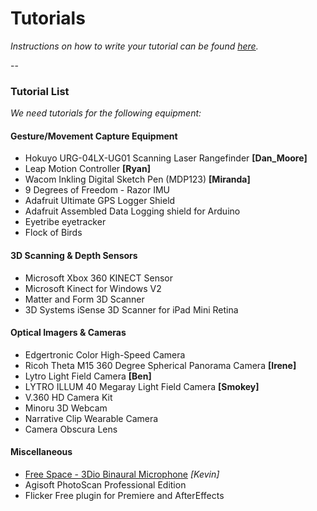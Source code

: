# Tutorials

*Instructions on how to write your tutorial can be found [here](tutorials-howto.md).*

-- 

### Tutorial List

*We need tutorials for the following equipment:*

#### Gesture/Movement Capture Equipment

* Hokuyo URG-04LX-UG01 Scanning Laser Rangefinder **[Dan_Moore]**
* Leap Motion Controller **[Ryan]**
* Wacom Inkling Digital Sketch Pen (MDP123) **[Miranda]**
* 9 Degrees of Freedom - Razor IMU
* Adafruit Ultimate GPS Logger Shield
* Adafruit Assembled Data Logging shield for Arduino
* Eyetribe eyetracker
* Flock of Birds

#### 3D Scanning & Depth Sensors

* Microsoft Xbox 360 KINECT Sensor 
* Microsoft Kinect for Windows V2
* Matter and Form 3D Scanner
* 3D Systems iSense 3D Scanner for iPad Mini Retina

#### Optical Imagers & Cameras

* Edgertronic Color High-Speed Camera
* Ricoh Theta M15 360 Degree Spherical Panorama Camera **[Irene]**
* Lytro Light Field Camera  **[Ben]**
* LYTRO ILLUM 40 Megaray Light Field Camera **[Smokey]**
* V.360 HD Camera Kit
* Minoru 3D Webcam
* Narrative Clip Wearable Camera
* Camera Obscura Lens

#### Miscellaneous

* [Free Space - 3Dio Binaural Microphone](../students/kevin/3DioTutorial.md) *[Kevin]*
* Agisoft PhotoScan Professional Edition
* Flicker Free plugin for Premiere and AfterEffects
